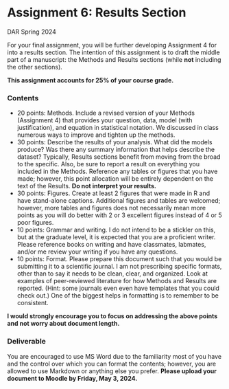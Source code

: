 Assignment 6: Results Section
================
DAR
Spring 2024

For your final assignment, you will be further developing Assignment 4
for into a results section. The intention of this assignment is to draft
the middle part of a manuscript: the Methods and Results sections (while
**not** including the other sections).

**This assignment accounts for 25% of your course grade.**

### Contents

- 20 points: Methods. Include a revised version of your Methods
  (Assignment 4) that provides your question, data, model (with
  justification), and equation in statistical notation. We discussed in
  class numerous ways to improve and tighten up the methods.
- 30 points: Describe the results of your analysis. What did the models
  produce? Was there any summary information that helps describe the
  dataset? Typically, Results sections benefit from moving from the
  broad to the specific. Also, be sure to report a result on everything
  you included in the Methods. Reference any tables or figures that you
  have made; however, this point allocation will be entirely dependent
  on the text of the Results. **Do not interpret your results.**
- 30 points: Figures. Create at least 2 figures that were made in R and
  have stand-alone captions. Additional figures and tables are welcomed;
  however, more tables and figures does not necessarily mean more points
  as you will do better with 2 or 3 excellent figures instead of 4 or 5
  poor figures.  
- 10 points: Grammar and writing. I do not intend to be a stickler on
  this, but at the graduate level, it is expected that you are a
  proficient writer. Please reference books on writing and have
  classmates, labmates, and/or me review your writing if you have any
  questions.
- 10 points: Format. Please prepare this document such that you would be
  submitting it to a scientific journal. I am not prescribing specific
  formats, other than to say it needs to be clean, clear, and organized.
  Look at examples of peer-reviewed literature for how Methods and
  Results are reported. (Hint: some journals even even have templates
  that you could check out.) One of the biggest helps in formatting is
  to remember to be consistent.

**I would strongly encourage you to focus on addressing the above points
and not worry about document length.**

### Deliverable

You are encouraged to use MS Word due to the familiarity most of you
have and the control over which you can format the contents; however,
you are allowed to use Markdown or anything else you prefer. **Please
upload your document to Moodle by Friday, May 3, 2024.**
